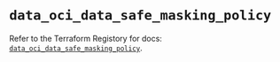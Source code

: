 # `data_oci_data_safe_masking_policy`

Refer to the Terraform Registory for docs: [`data_oci_data_safe_masking_policy`](https://registry.terraform.io/providers/oracle/oci/6.18.0/docs/data-sources/data_safe_masking_policy).
